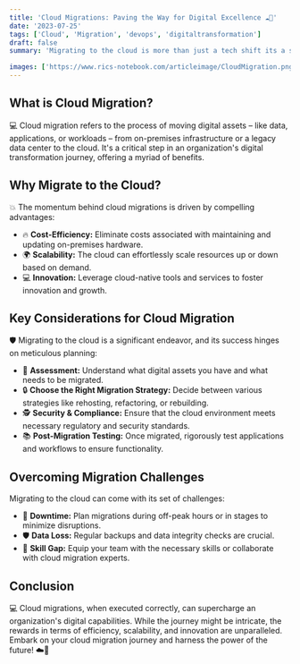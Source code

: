 ```yaml
---
title: 'Cloud Migrations: Paving the Way for Digital Excellence ☁️🚀'
date: '2023-07-25'
tags: ['Cloud', 'Migration', 'devops', 'digitaltransformation']
draft: false
summary: 'Migrating to the cloud is more than just a tech shift its a strategic move that can redefine an organizations operational paradigm. Dive deep into the intricacies of cloud migrations and their transformative potential.'

images: ['https://www.rics-notebook.com/articleimage/CloudMigration.png']
---
```


## What is Cloud Migration?

💻 Cloud migration refers to the process of moving digital assets – like data, applications, or workloads – from on-premises infrastructure or a legacy data center to the cloud. It's a critical step in an organization's digital transformation journey, offering a myriad of benefits.

## Why Migrate to the Cloud?

💥 The momentum behind cloud migrations is driven by compelling advantages:

- 🔥 **Cost-Efficiency:** Eliminate costs associated with maintaining and updating on-premises hardware.
- 🌍 **Scalability:** The cloud can effortlessly scale resources up or down based on demand.
- 💻 **Innovation:** Leverage cloud-native tools and services to foster innovation and growth.

## Key Considerations for Cloud Migration

🛡️ Migrating to the cloud is a significant endeavor, and its success hinges on meticulous planning:

- 🔄 **Assessment:** Understand what digital assets you have and what needs to be migrated.
- 🔒 **Choose the Right Migration Strategy:** Decide between various strategies like rehosting, refactoring, or rebuilding.
- 🕵️ **Security & Compliance:** Ensure that the cloud environment meets necessary regulatory and security standards.
- 📚 **Post-Migration Testing:** Once migrated, rigorously test applications and workflows to ensure functionality.

## Overcoming Migration Challenges

Migrating to the cloud can come with its set of challenges:

- 🚀 **Downtime:** Plan migrations during off-peak hours or in stages to minimize disruptions.
- 🛡️ **Data Loss:** Regular backups and data integrity checks are crucial.
- 💼 **Skill Gap:** Equip your team with the necessary skills or collaborate with cloud migration experts.

## Conclusion

💻 Cloud migrations, when executed correctly, can supercharge an organization's digital capabilities. While the journey might be intricate, the rewards in terms of efficiency, scalability, and innovation are unparalleled. Embark on your cloud migration journey and harness the power of the future! ☁️🚀
